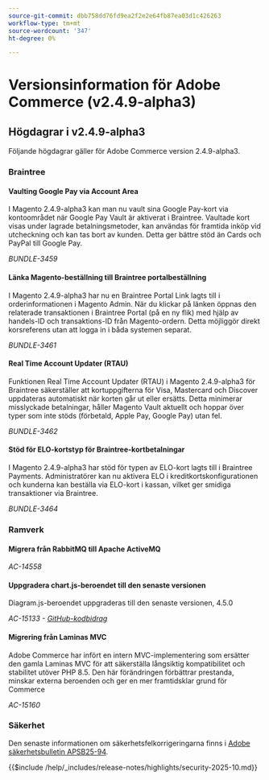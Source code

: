 ```yaml
---
source-git-commit: dbb758dd76fd9ea2f2e2e64fb87ea03d1c426263
workflow-type: tm+mt
source-wordcount: '347'
ht-degree: 0%

---
```

# Versionsinformation för Adobe Commerce (v2.4.9-alpha3)

## Högdagrar i v2.4.9-alpha3

Följande högdagrar gäller för Adobe Commerce version 2.4.9-alpha3.

### Braintree

#### Vaulting Google Pay via Account Area

I Magento 2.4.9-alpha3 kan man nu vault sina Google Pay-kort via kontoområdet när Google Pay Vault är aktiverat i Braintree. Vaultade kort visas under lagrade betalningsmetoder, kan användas för framtida inköp vid utcheckning och kan tas bort av kunden. Detta ger bättre stöd än Cards och PayPal till Google Pay.

_BUNDLE-3459_

#### Länka Magento-beställning till Braintree portalbeställning

I Magento 2.4.9-alpha3 har nu en Braintree Portal Link lagts till i orderinformationen i Magento Admin. När du klickar på länken öppnas den relaterade transaktionen i Braintree Portal (på en ny flik) med hjälp av handels-ID och transaktions-ID från Magento-ordern. Detta möjliggör direkt korsreferens utan att logga in i båda systemen separat.

_BUNDLE-3461_

#### Real Time Account Updater (RTAU)

Funktionen Real Time Account Updater (RTAU) i Magento 2.4.9-alpha3 för Braintree säkerställer att kortuppgifterna för Visa, Mastercard och Discover uppdateras automatiskt när korten går ut eller ersätts. Detta minimerar misslyckade betalningar, håller Magento Vault aktuellt och hoppar över typer som inte stöds (förbetald, Apple Pay, Google Pay) utan fel.

_BUNDLE-3462_

#### Stöd för ELO-kortstyp för Braintree-kortbetalningar

I Magento 2.4.9-alpha3 har stöd för typen av ELO-kort lagts till i Braintree Payments. Administratörer kan nu aktivera ELO i kreditkortskonfigurationen och kunderna kan beställa via ELO-kort i kassan, vilket ger smidiga transaktioner via Braintree.

_BUNDLE-3464_

### Ramverk

#### Migrera från RabbitMQ till Apache ActiveMQ

_AC-14558_

#### Uppgradera chart.js-beroendet till den senaste versionen

Diagram.js-beroendet uppgraderas till den senaste versionen, 4.5.0

_AC-15133 - [GitHub-kodbidrag](https://github.com/magento/magento2/commit/657f983e)_

#### Migrering från Laminas MVC

Adobe Commerce har infört en intern MVC-implementering som ersätter den gamla Laminas MVC för att säkerställa långsiktig kompatibilitet och stabilitet utöver PHP 8.5. Den här förändringen förbättrar prestanda, minskar externa beroenden och ger en mer framtidsklar grund för Commerce

_AC-15160_

### Säkerhet

Den senaste informationen om säkerhetsfelkorrigeringarna finns i [Adobe säkerhetsbulletin APSB25-94](https://helpx.adobe.com/se/security/products/magento/apsb25-94.html).

{{$include /help/_includes/release-notes/highlights/security-2025-10.md}}
